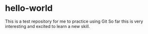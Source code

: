# hello-world

This is a test repository for me to practice using Git 
So far this is very interesting and excited to learn a new skill. 
